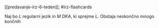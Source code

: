 [[predavanje-irz-6-teden]]; #irz-flashcards 

Naj bo $L$ regularni jezik in $M$ $DKA$, ki sprejme $L$. Obstaja neskončno mnogo končnih 